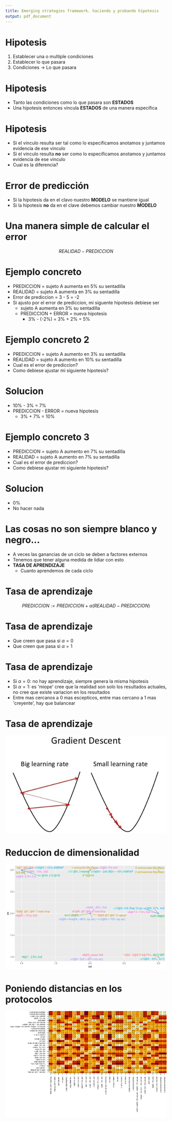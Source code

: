 ```yaml
---
title: Emerging strategies framework. haciendo y probando hipotesis
output: pdf_document
---
```


# Hipotesis

1. Establecer una o multiple condiciones
2. Establecer lo que pasara
3. Condiciones -> Lo que pasara

# Hipotesis

- Tanto las condiciones como lo que pasara son **ESTADOS**
- Una hipotesis entonces vincula **ESTADOS** de una manera especifica

# Hipotesis

- Si el vinculo resulta ser tal como lo especificamos anotamos y juntamos evidencia de ese vinculo
- Si el vinculo resulta **no** ser como lo especificamos anotamos y juntamos evidencia de ese vinculo
- Cual es la diferencia?

# Error de predicción

- Si la hipotesis da en el clavo nuestro **MODELO** se mantiene igual
- Si la hipotesis **no** da en el clave debemos cambiar nuestro **MODELO**

# Una manera simple de calcular el error

$$ REALIDAD - PREDICCION $$

# Ejemplo concreto

- PREDICCION = sujeto A aumenta en 5% su sentadilla
- REALIDAD = sujeto A aumenta en 3% su sentadilla
- Error de prediccion = 3 - 5 = -2
- Si ajusto por el error de prediccion, mi siguente hipotesis debiese ser
	- sujeto A aumenta en 3% su sentadilla
	- PREDICCION + ERROR = nueva hipotesis
		- 3% - (-2%) = 3% + 2% = 5%

# Ejemplo concreto 2

- PREDICCION = sujeto A aumento en 3% su sentadilla
- REALIDAD = sujeto A aumento en 10% su sentadilla
- Cual es el error de prediccion?
- Como debiese ajustar mi siguiente hipotesis?

# Solucion

- 10% - 3% = 7%
- PREDICCION - ERROR = nueva hipotesis
	- 3% + 7% = 10%

# Ejemplo concreto 3

- PREDICCION = sujeto A aumento en 7% su sentadilla
- REALIDAD = sujeto A aumento en 7% su sentadilla
- Cual es el error de prediccion?
- Como debiese ajustar mi siguiente hipotesis?

# Solucion

- 0%
- No hacer nada

# Las cosas no son siempre blanco y negro...

- A veces las ganancias de un ciclo se deben a factores externos
- Tenemos que tener alguna medida de lidiar con esto
- **TASA DE APRENDIZAJE**
	- Cuanto aprendemos de cada ciclo

# Tasa de aprendizaje

$$ PREDICCION := PREDICCION + \alpha (REALIDAD - PREDICCION)$$

# Tasa de aprendizaje

- Que creen que pasa si $\alpha = 0$
- Que creen que pasa si $\alpha = 1$

# Tasa de aprendizaje

- Si $\alpha = 0$: no hay aprendizaje, siempre genera la misma hipotesis
- Si $\alpha = 1$: es 'miope' cree que la realidad son solo los resultados actuales, no cree que existe variacion en los resultados
- Entre mas cercanos a 0 mas escepticos, entre mas cercano a 1 mas 'creyente', hay que balancear

# Tasa de aprendizaje

![Diferencia en distintas tasas de aprendizaje](lr.png)

# Reduccion de dimensionalidad

![Donde evaluamos las predicciones?](prot.png)

# Poniendo distancias en los protocolos

![Distancias entre los protocolos](distances.png)

